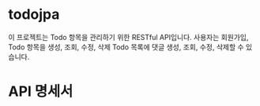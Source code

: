 # todojpa
이 프로젝트는 Todo 항목을 관리하기 위한 RESTful API입니다. 사용자는 회원가입, Todo 항목을 생성, 조회, 수정, 삭제 Todo 목록에 댓글 생성, 조회, 수정, 삭제할 수 있습니다.
# API 명세서
